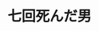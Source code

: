 ---
title: 七回死んだ男
authorEn: Yasuhiko Nishizawa
authorJP: 西澤保彦
year: 1999
summary: Hisataro is born with an ability to live several times through the same day. When the whole family is celebrating the New Year at his grand-father house, a murder occurs. Hisataro is going to live through the day of the murder 8 times. 8 opportunities to stop the murderer...
  et ca continue mon resume.
book: yes
---